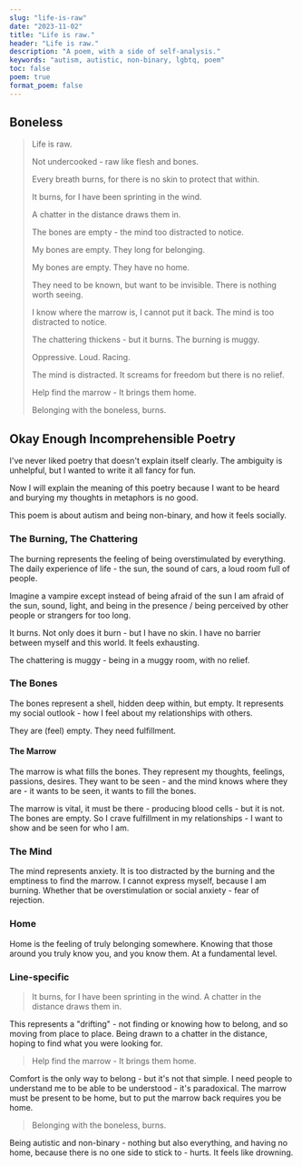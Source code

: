 ```yaml
---
slug: "life-is-raw"
date: "2023-11-02"
title: "Life is raw."
header: "Life is raw."
description: "A poem, with a side of self-analysis."
keywords: "autism, autistic, non-binary, lgbtq, poem"
toc: false
poem: true
format_poem: false
---
```


## Boneless

> Life is raw.
>
> Not undercooked - raw like flesh and bones.
>
> Every breath burns, for there is no skin to protect that within.
>
> It burns, for I have been sprinting in the wind.
>
> A chatter in the distance draws them in.
>
> The bones are empty - the mind too distracted to notice.
>
> My bones are empty. They long for belonging.
>
> My bones are empty. They have no home.
>
> They need to be known, but want to be invisible. There is nothing worth seeing.
>
> I know where the marrow is, I cannot put it back. The mind is too distracted to notice.
>
> The chattering thickens - but it burns. The burning is muggy.
>
> Oppressive. Loud. Racing.
>
> The mind is distracted. It screams for freedom but there is no relief.
>
> Help find the marrow - It brings them home.
>
> Belonging with the boneless, burns.

## Okay Enough Incomprehensible Poetry

I've never liked poetry that doesn't explain itself clearly. The ambiguity is unhelpful, but I wanted to write it all fancy for fun.

Now I will explain the meaning of this poetry because I want to be heard and burying my thoughts in metaphors is no good.

This poem is about autism and being non-binary, and how it feels socially.

### The Burning, The Chattering

The burning represents the feeling of being overstimulated by everything. The daily experience of life - the sun, the sound of cars, a loud room full of people.

Imagine a vampire except instead of being afraid of the sun I am afraid of the sun, sound, light, and being in the presence / being perceived by other people or strangers for too long.

It burns. Not only does it burn - but I have no skin. I have no barrier between myself and this world. It feels exhausting.

The chattering is muggy - being in a muggy room, with no relief.

### The Bones

The bones represent a shell, hidden deep within, but empty. It represents my social outlook - how I feel about my relationships with others.

They are (feel) empty. They need fulfillment.

#### The Marrow

The marrow is what fills the bones. They represent my thoughts, feelings, passions, desires. They want to be seen - and the mind knows where they are - it wants to be seen, it wants to fill the bones.

The marrow is vital, it must be there - producing blood cells - but it is not. The bones are empty. So I crave fulfillment in my relationships - I want to show and be seen for who I am.

### The Mind

The mind represents anxiety. It is too distracted by the burning and the emptiness to find the marrow. I cannot express myself, because I am burning. Whether that be overstimulation or social anxiety - fear of rejection.

### Home

Home is the feeling of truly belonging somewhere. Knowing that those around you truly know you, and you know them. At a fundamental level.

### Line-specific

> It burns, for I have been sprinting in the wind.
> A chatter in the distance draws them in.

This represents a "drifting" - not finding or knowing how to belong, and so moving from place to place. Being drawn to a chatter in the distance, hoping to find what you were looking for.

> Help find the marrow - It brings them home.

Comfort is the only way to belong - but it's not that simple. I need people to understand me to be able to be understood - it's paradoxical. The marrow must be present to be home, but to put the marrow back requires you be home.

> Belonging with the boneless, burns.

Being autistic and non-binary - nothing but also everything, and having no home, because there is no one side to stick to - hurts. It feels like drowning.
